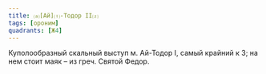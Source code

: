 ```yaml
---
title: ⒜[Ай]⒯-Тодор II⒵
tags: [ороним]
quadrants: [Ж4]
---
```


Куполообразный скальный выступ м. Ай-Тодор I, самый крайний к З; на нем стоит
маяк – из греч. Святой Федор.
